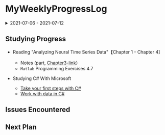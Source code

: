 # MyWeeklyProgressLog

<details>
  <summary>2021-07-06 - 2021-07-12</summary>
  
</details>

## Studying Progress
* Reading "Analyzing Neural Time Series Data"【Chapter 1 - Chapter 4]

    * Notes (part, [Chapter3-link](./notes/chapter3.pdf)）
    * `Matlab` Programming Exercises 4.7 

* Studying C# With Microsoft
    
    * [Take your first steps with C#](https://docs.microsoft.com/en-us/learn/paths/csharp-first-steps/)
    * [Work with data in C#](https://docs.microsoft.com/en-us/learn/paths/csharp-data/)


## Issues Encountered
## Next Plan